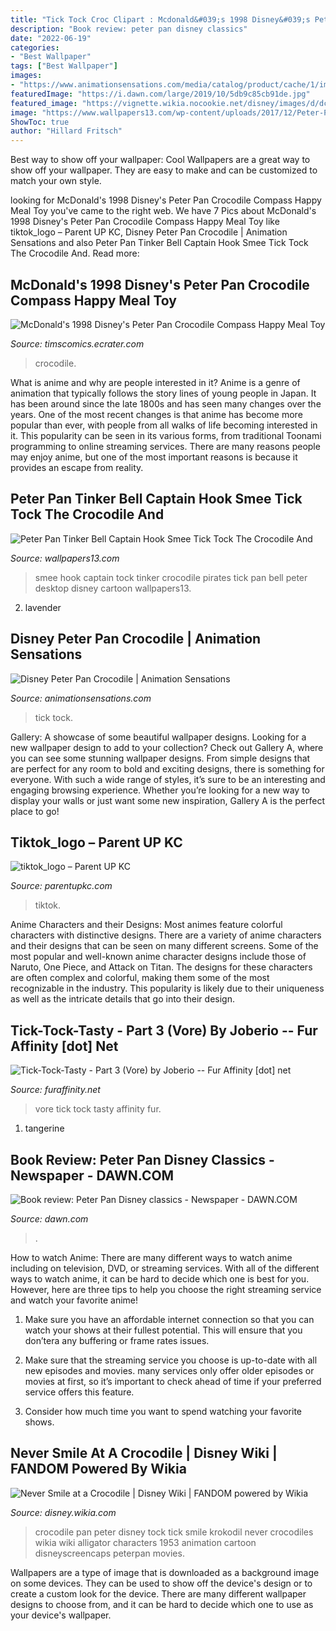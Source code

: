 ```yaml
---
title: "Tick Tock Croc Clipart : Mcdonald&#039;s 1998 Disney&#039;s Peter Pan Crocodile Compass Happy Meal Toy"
description: "Book review: peter pan disney classics"
date: "2022-06-19"
categories:
- "Best Wallpaper"
tags: ["Best Wallpaper"]
images:
- "https://www.animationsensations.com/media/catalog/product/cache/1/image/9df78eab33525d08d6e5fb8d27136e95/p/e/peter-pan-tick-tock-icon.jpg"
featuredImage: "https://i.dawn.com/large/2019/10/5db9c85cb91de.jpg"
featured_image: "https://vignette.wikia.nocookie.net/disney/images/d/dc/Peterpan-disneyscreencaps-8010.jpg/revision/latest?cb=20180704161922"
image: "https://www.wallpapers13.com/wp-content/uploads/2017/12/Peter-Pan-Tinker-Bell-Captain-Hook-Smee-Tick-Tock-the-Crocodile-and-pirates-of-Captain-Hook-Disney-cartoon-Desktop-Hd-Wallpaper-2560x1600-1600x1200.jpg"
ShowToc: true
author: "Hillard Fritsch"
---
```



Best way to show off your wallpaper:
Cool Wallpapers are a great way to show off your wallpaper. They are easy to make and can be customized to match your own style.

	

		
looking for McDonald&#039;s 1998 Disney&#039;s Peter Pan Crocodile Compass Happy Meal Toy you've came to the right web. We have 7 Pics about McDonald&#039;s 1998 Disney&#039;s Peter Pan Crocodile Compass Happy Meal Toy like tiktok_logo – Parent UP KC, Disney Peter Pan Crocodile | Animation Sensations and also Peter Pan Tinker Bell Captain Hook Smee Tick Tock The Crocodile And. Read more:
		
    
## McDonald&#039;s 1998 Disney&#039;s Peter Pan Crocodile Compass Happy Meal Toy

<img loading=lazy src="https://s.ecrater.com/stores/8993/5367d4f86ec20_8993b.jpg" onerror="this.onerror=null;this.src='https://tse4.mm.bing.net/th?id=OIP.ZWcCDGkm5nLDQ5L9ycYYpwHaEL&amp;pid=15.1';" alt="McDonald&#039;s 1998 Disney&#039;s Peter Pan Crocodile Compass Happy Meal Toy">

_Source: timscomics.ecrater.com_

>crocodile. 

	

What is anime and why are people interested in it?
Anime is a genre of animation that typically follows the story lines of young people in Japan. It has been around since the late 1800s and has seen many changes over the years. One of the most recent changes is that anime has become more popular than ever, with people from all walks of life becoming interested in it. This popularity can be seen in its various forms, from traditional Toonami programming to online streaming services. There are many reasons people may enjoy anime, but one of the most important reasons is because it provides an escape from reality.

    
## Peter Pan Tinker Bell Captain Hook Smee Tick Tock The Crocodile And

<img loading=lazy src="https://www.wallpapers13.com/wp-content/uploads/2017/12/Peter-Pan-Tinker-Bell-Captain-Hook-Smee-Tick-Tock-the-Crocodile-and-pirates-of-Captain-Hook-Disney-cartoon-Desktop-Hd-Wallpaper-2560x1600-1600x1200.jpg" onerror="this.onerror=null;this.src='https://tse4.mm.bing.net/th?id=OIP.a4FUeP4Ovo6H7se7O09G7QHaFj&amp;pid=15.1';" alt="Peter Pan Tinker Bell Captain Hook Smee Tick Tock The Crocodile And">

_Source: wallpapers13.com_

>smee hook captain tock tinker crocodile pirates tick pan bell peter desktop disney cartoon wallpapers13. 

	

2. lavender 

    
## Disney Peter Pan Crocodile | Animation Sensations

<img loading=lazy src="https://www.animationsensations.com/media/catalog/product/cache/1/image/9df78eab33525d08d6e5fb8d27136e95/p/e/peter-pan-tick-tock-icon.jpg" onerror="this.onerror=null;this.src='https://tse4.mm.bing.net/th?id=OIP.SGqhmVYPUR5KstJr4-_7WgHaFR&amp;pid=15.1';" alt="Disney Peter Pan Crocodile | Animation Sensations">

_Source: animationsensations.com_

>tick tock. 

	

Gallery: A showcase of some beautiful wallpaper designs.
Looking for a new wallpaper design to add to your collection? Check out Gallery A, where you can see some stunning wallpaper designs. From simple designs that are perfect for any room to bold and exciting designs, there is something for everyone. With such a wide range of styles, it’s sure to be an interesting and engaging browsing experience. Whether you’re looking for a new way to display your walls or just want some new inspiration, Gallery A is the perfect place to go!





	
	
    
## Tiktok_logo – Parent UP KC

<img loading=lazy src="https://parentupkc.com/wp-content/uploads/2020/08/tiktok_logo.jpg" onerror="this.onerror=null;this.src='https://tse2.mm.bing.net/th?id=OIP.iAvuyi4MOFkG76F-ZnbbVQHaFj&amp;pid=15.1';" alt="tiktok_logo – Parent UP KC">

_Source: parentupkc.com_

>tiktok. 

	

Anime Characters and their Designs: Most animes feature colorful characters with distinctive designs.
There are a variety of anime characters and their designs that can be seen on many different screens. Some of the most popular and well-known anime character designs include those of Naruto, One Piece, and Attack on Titan. The designs for these characters are often complex and colorful, making them some of the most recognizable in the industry. This popularity is likely due to their uniqueness as well as the intricate details that go into their design.

    
## Tick-Tock-Tasty - Part 3 (Vore) By Joberio -- Fur Affinity [dot] Net

<img loading=lazy src="http://t.facdn.net/26538628@800-1519873090.jpg" onerror="this.onerror=null;this.src='https://tse1.mm.bing.net/th?id=OIP.9LZExzxnE7dsRxvTn2gA3wHaLt&amp;pid=15.1';" alt="Tick-Tock-Tasty - Part 3 (Vore) by Joberio -- Fur Affinity [dot] net">

_Source: furaffinity.net_

>vore tick tock tasty affinity fur. 

	

1. tangerine 

    
## Book Review: Peter Pan Disney Classics - Newspaper - DAWN.COM

<img loading=lazy src="https://i.dawn.com/large/2019/10/5db9c85cb91de.jpg" onerror="this.onerror=null;this.src='https://tse3.mm.bing.net/th?id=OIP.DTE3GBi4rMBVsO-vSA9T5wAAAA&amp;pid=15.1';" alt="Book review: Peter Pan Disney classics - Newspaper - DAWN.COM">

_Source: dawn.com_

>. 

	

How to watch Anime: There are many different ways to watch anime including on television, DVD, or streaming services.
With all of the different ways to watch anime, it can be hard to decide which one is best for you. However, here are three tips to help you choose the right streaming service and watch your favorite anime!
1. Make sure you have an affordable internet connection so that you can watch your shows at their fullest potential. This will ensure that you don’tera any buffering or frame rates issues.

2. Make sure that the streaming service you choose is up-to-date with all new episodes and movies. many services only offer older episodes or movies at first, so it’s important to check ahead of time if your preferred service offers this feature.

3. Consider how much time you want to spend watching your favorite shows.

    
## Never Smile At A Crocodile | Disney Wiki | FANDOM Powered By Wikia

<img loading=lazy src="https://vignette.wikia.nocookie.net/disney/images/d/dc/Peterpan-disneyscreencaps-8010.jpg/revision/latest?cb=20180704161922" onerror="this.onerror=null;this.src='https://tse1.mm.bing.net/th?id=OIP.aiGhlEwdkV0RnB5YjgFg-wHaFj&amp;pid=15.1';" alt="Never Smile at a Crocodile | Disney Wiki | FANDOM powered by Wikia">

_Source: disney.wikia.com_

>crocodile pan peter disney tock tick smile krokodil never crocodiles wikia wiki alligator characters 1953 animation cartoon disneyscreencaps peterpan movies. 

	

Wallpapers are a type of image that is downloaded as a background image on some devices. They can be used to show off the device's design or to create a custom look for the device. There are many different wallpaper designs to choose from, and it can be hard to decide which one to use as your device's wallpaper.

